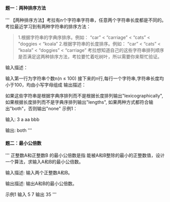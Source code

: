 #### 题一：两种排序方法

'''
【两种排序方法】考拉有n个字符串字符串，任意两个字符串长度都是不同的。考拉最近学习到有两种字符串的排序方法： 
> 1.根据字符串的字典序排序。例如：
> “car” < “carriage” < “cats” < "doggies < “koala”
> 2.根据字符串的长度排序。例如：
> “car” < “cats” < “koala” < “doggies” < “carriage”
考拉想知道自己的这些字符串排列顺序是否满足这两种排序方法，考拉要忙着吃树叶，所以需要你来帮忙验证。

输入描述：

输入第一行为字符串个数n(n ≤ 100)
接下来的n行,每行一个字符串,字符串长度均小于100，均由小写字母组成
输出描述：

如果这些字符串是根据字典序排列而不是根据长度排列输出"lexicographically",
如果根据长度排列而不是字典序排列输出"lengths",
如果两种方式都符合输出"both"，否则输出"none"
示例1：

输入:
3
a
aa
bbb

输出:
both
'''

#### 题二：最小公倍数

'''
正整数A和正整数B 的最小公倍数是指 能被A和B整除的最小的正整数值，设计一个算法，求输入A和B的最小公倍数。

输入描述: 
输入两个正整数A和B。

输出描述: 
输出A和B的最小公倍数。

示例1
输入
5 7
输出
35
'''